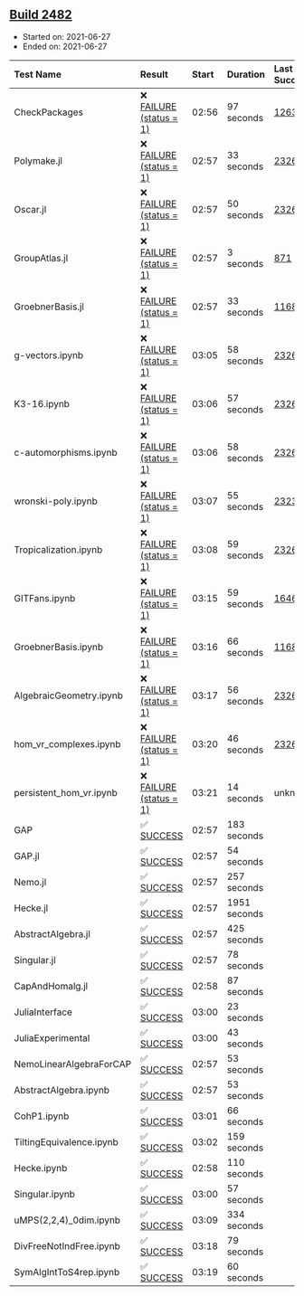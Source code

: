 ## [Build 2482](https://oscarci.mathematik.uni-kl.de/job/oscar-stable/2482/)

* Started on: 2021-06-27
* Ended on: 2021-06-27

| Test Name    | Result | Start | Duration | Last Success | First Failure |
|:-------------|:-------|:------|:---------|:-------------|:--------------|
| CheckPackages | ❌ [FAILURE (status = 1)](https://oscarci.mathematik.uni-kl.de/job/oscar-stable/2482/artifact/logs/build-2482/CheckPackages.log) | 02:56 | 97 seconds | [1263](https://oscarci.mathematik.uni-kl.de/job/oscar-stable/1263/) | [1264](https://oscarci.mathematik.uni-kl.de/job/oscar-stable/1264/) |
| Polymake.jl | ❌ [FAILURE (status = 1)](https://oscarci.mathematik.uni-kl.de/job/oscar-stable/2482/artifact/logs/build-2482/Polymake.jl.log) | 02:57 | 33 seconds | [2326](https://oscarci.mathematik.uni-kl.de/job/oscar-stable/2326/) | [2327](https://oscarci.mathematik.uni-kl.de/job/oscar-stable/2327/) |
| Oscar.jl | ❌ [FAILURE (status = 1)](https://oscarci.mathematik.uni-kl.de/job/oscar-stable/2482/artifact/logs/build-2482/Oscar.jl.log) | 02:57 | 50 seconds | [2326](https://oscarci.mathematik.uni-kl.de/job/oscar-stable/2326/) | [2327](https://oscarci.mathematik.uni-kl.de/job/oscar-stable/2327/) |
| GroupAtlas.jl | ❌ [FAILURE (status = 1)](https://oscarci.mathematik.uni-kl.de/job/oscar-stable/2482/artifact/logs/build-2482/GroupAtlas.jl.log) | 02:57 | 3 seconds | [871](https://oscarci.mathematik.uni-kl.de/job/oscar-stable/871/) | [872](https://oscarci.mathematik.uni-kl.de/job/oscar-stable/872/) |
| GroebnerBasis.jl | ❌ [FAILURE (status = 1)](https://oscarci.mathematik.uni-kl.de/job/oscar-stable/2482/artifact/logs/build-2482/GroebnerBasis.jl.log) | 02:57 | 33 seconds | [1168](https://oscarci.mathematik.uni-kl.de/job/oscar-stable/1168/) | [1169](https://oscarci.mathematik.uni-kl.de/job/oscar-stable/1169/) |
| g-vectors.ipynb | ❌ [FAILURE (status = 1)](https://oscarci.mathematik.uni-kl.de/job/oscar-stable/2482/artifact/logs/build-2482/g-vectors.ipynb.log) | 03:05 | 58 seconds | [2326](https://oscarci.mathematik.uni-kl.de/job/oscar-stable/2326/) | [2327](https://oscarci.mathematik.uni-kl.de/job/oscar-stable/2327/) |
| K3-16.ipynb | ❌ [FAILURE (status = 1)](https://oscarci.mathematik.uni-kl.de/job/oscar-stable/2482/artifact/logs/build-2482/K3-16.ipynb.log) | 03:06 | 57 seconds | [2326](https://oscarci.mathematik.uni-kl.de/job/oscar-stable/2326/) | [2327](https://oscarci.mathematik.uni-kl.de/job/oscar-stable/2327/) |
| c-automorphisms.ipynb | ❌ [FAILURE (status = 1)](https://oscarci.mathematik.uni-kl.de/job/oscar-stable/2482/artifact/logs/build-2482/c-automorphisms.ipynb.log) | 03:06 | 58 seconds | [2326](https://oscarci.mathematik.uni-kl.de/job/oscar-stable/2326/) | [2327](https://oscarci.mathematik.uni-kl.de/job/oscar-stable/2327/) |
| wronski-poly.ipynb | ❌ [FAILURE (status = 1)](https://oscarci.mathematik.uni-kl.de/job/oscar-stable/2482/artifact/logs/build-2482/wronski-poly.ipynb.log) | 03:07 | 55 seconds | [2323](https://oscarci.mathematik.uni-kl.de/job/oscar-stable/2323/) | [2324](https://oscarci.mathematik.uni-kl.de/job/oscar-stable/2324/) |
| Tropicalization.ipynb | ❌ [FAILURE (status = 1)](https://oscarci.mathematik.uni-kl.de/job/oscar-stable/2482/artifact/logs/build-2482/Tropicalization.ipynb.log) | 03:08 | 59 seconds | [2326](https://oscarci.mathematik.uni-kl.de/job/oscar-stable/2326/) | [2327](https://oscarci.mathematik.uni-kl.de/job/oscar-stable/2327/) |
| GITFans.ipynb | ❌ [FAILURE (status = 1)](https://oscarci.mathematik.uni-kl.de/job/oscar-stable/2482/artifact/logs/build-2482/GITFans.ipynb.log) | 03:15 | 59 seconds | [1646](https://oscarci.mathematik.uni-kl.de/job/oscar-stable/1646/) | [1647](https://oscarci.mathematik.uni-kl.de/job/oscar-stable/1647/) |
| GroebnerBasis.ipynb | ❌ [FAILURE (status = 1)](https://oscarci.mathematik.uni-kl.de/job/oscar-stable/2482/artifact/logs/build-2482/GroebnerBasis.ipynb.log) | 03:16 | 66 seconds | [1168](https://oscarci.mathematik.uni-kl.de/job/oscar-stable/1168/) | [1169](https://oscarci.mathematik.uni-kl.de/job/oscar-stable/1169/) |
| AlgebraicGeometry.ipynb | ❌ [FAILURE (status = 1)](https://oscarci.mathematik.uni-kl.de/job/oscar-stable/2482/artifact/logs/build-2482/AlgebraicGeometry.ipynb.log) | 03:17 | 56 seconds | [2326](https://oscarci.mathematik.uni-kl.de/job/oscar-stable/2326/) | [2327](https://oscarci.mathematik.uni-kl.de/job/oscar-stable/2327/) |
| hom_vr_complexes.ipynb | ❌ [FAILURE (status = 1)](https://oscarci.mathematik.uni-kl.de/job/oscar-stable/2482/artifact/logs/build-2482/hom_vr_complexes.ipynb.log) | 03:20 | 46 seconds | [2326](https://oscarci.mathematik.uni-kl.de/job/oscar-stable/2326/) | [2327](https://oscarci.mathematik.uni-kl.de/job/oscar-stable/2327/) |
| persistent_hom_vr.ipynb | ❌ [FAILURE (status = 1)](https://oscarci.mathematik.uni-kl.de/job/oscar-stable/2482/artifact/logs/build-2482/persistent_hom_vr.ipynb.log) | 03:21 | 14 seconds | unknown | unknown |
| GAP | ✅ [SUCCESS](https://oscarci.mathematik.uni-kl.de/job/oscar-stable/2482/artifact/logs/build-2482/GAP.log) | 02:57 | 183 seconds |  |  |
| GAP.jl | ✅ [SUCCESS](https://oscarci.mathematik.uni-kl.de/job/oscar-stable/2482/artifact/logs/build-2482/GAP.jl.log) | 02:57 | 54 seconds |  |  |
| Nemo.jl | ✅ [SUCCESS](https://oscarci.mathematik.uni-kl.de/job/oscar-stable/2482/artifact/logs/build-2482/Nemo.jl.log) | 02:57 | 257 seconds |  |  |
| Hecke.jl | ✅ [SUCCESS](https://oscarci.mathematik.uni-kl.de/job/oscar-stable/2482/artifact/logs/build-2482/Hecke.jl.log) | 02:57 | 1951 seconds |  |  |
| AbstractAlgebra.jl | ✅ [SUCCESS](https://oscarci.mathematik.uni-kl.de/job/oscar-stable/2482/artifact/logs/build-2482/AbstractAlgebra.jl.log) | 02:57 | 425 seconds |  |  |
| Singular.jl | ✅ [SUCCESS](https://oscarci.mathematik.uni-kl.de/job/oscar-stable/2482/artifact/logs/build-2482/Singular.jl.log) | 02:57 | 78 seconds |  |  |
| CapAndHomalg.jl | ✅ [SUCCESS](https://oscarci.mathematik.uni-kl.de/job/oscar-stable/2482/artifact/logs/build-2482/CapAndHomalg.jl.log) | 02:58 | 87 seconds |  |  |
| JuliaInterface | ✅ [SUCCESS](https://oscarci.mathematik.uni-kl.de/job/oscar-stable/2482/artifact/logs/build-2482/JuliaInterface.log) | 03:00 | 23 seconds |  |  |
| JuliaExperimental | ✅ [SUCCESS](https://oscarci.mathematik.uni-kl.de/job/oscar-stable/2482/artifact/logs/build-2482/JuliaExperimental.log) | 03:00 | 43 seconds |  |  |
| NemoLinearAlgebraForCAP | ✅ [SUCCESS](https://oscarci.mathematik.uni-kl.de/job/oscar-stable/2482/artifact/logs/build-2482/NemoLinearAlgebraForCAP.log) | 02:57 | 53 seconds |  |  |
| AbstractAlgebra.ipynb | ✅ [SUCCESS](https://oscarci.mathematik.uni-kl.de/job/oscar-stable/2482/artifact/logs/build-2482/AbstractAlgebra.ipynb.log) | 02:57 | 53 seconds |  |  |
| CohP1.ipynb | ✅ [SUCCESS](https://oscarci.mathematik.uni-kl.de/job/oscar-stable/2482/artifact/logs/build-2482/CohP1.ipynb.log) | 03:01 | 66 seconds |  |  |
| TiltingEquivalence.ipynb | ✅ [SUCCESS](https://oscarci.mathematik.uni-kl.de/job/oscar-stable/2482/artifact/logs/build-2482/TiltingEquivalence.ipynb.log) | 03:02 | 159 seconds |  |  |
| Hecke.ipynb | ✅ [SUCCESS](https://oscarci.mathematik.uni-kl.de/job/oscar-stable/2482/artifact/logs/build-2482/Hecke.ipynb.log) | 02:58 | 110 seconds |  |  |
| Singular.ipynb | ✅ [SUCCESS](https://oscarci.mathematik.uni-kl.de/job/oscar-stable/2482/artifact/logs/build-2482/Singular.ipynb.log) | 03:00 | 57 seconds |  |  |
| uMPS(2,2,4)_0dim.ipynb | ✅ [SUCCESS](https://oscarci.mathematik.uni-kl.de/job/oscar-stable/2482/artifact/logs/build-2482/uMPS-2-2-4-_0dim.ipynb.log) | 03:09 | 334 seconds |  |  |
| DivFreeNotIndFree.ipynb | ✅ [SUCCESS](https://oscarci.mathematik.uni-kl.de/job/oscar-stable/2482/artifact/logs/build-2482/DivFreeNotIndFree.ipynb.log) | 03:18 | 79 seconds |  |  |
| SymAlgIntToS4rep.ipynb | ✅ [SUCCESS](https://oscarci.mathematik.uni-kl.de/job/oscar-stable/2482/artifact/logs/build-2482/SymAlgIntToS4rep.ipynb.log) | 03:19 | 60 seconds |  |  |

